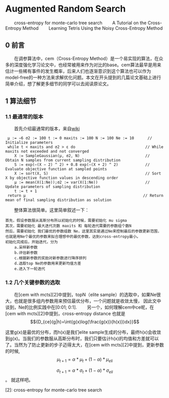 # Augmented Random Search
  
  &emsp;&emsp;cross-entropy for monte-carlo tree search
  &emsp;&emsp;A Tutorial on the Cross-Entropy Method
  &emsp;&emsp;Learning Tetris Using the Noisy Cross-Entropy Method
  
## 0 前言
  
  &emsp;&emsp;在调参算法中，cem（Cross-Entropy Method）是一个易实现的算法，在众多的深度强化学习论文中，也经常被用来作为对比的base。cem算法最早是用来估计一些稀有事件的发生概率，后来人们也逐渐意识到这个算法也可以作为model-free的一种方法来求解优化问题。本文在开头提到的几篇论文基础上进行简单介绍，想了解更多细节的同学可以去阅读原论文。
    
## 1 算法细节
  
  ### 1.1 最通常的版本
    
  &emsp;&emsp;首先介绍最通常的版本，来自[wiki][1]
  
  ```
   μ := −6 σ2 := 100 t := 0 maxits := 100 N := 100 Ne := 10      // Initialize parameters 
   while t < maxits and σ2 > ε do                               // While maxits not exceeded and not converged
      X := SampleGaussian(μ, σ2, N)                             // Obtain N samples from current sampling distribution
      S := exp(−(X − 2) ^ 2) + 0.8 exp(−(X + 2) ^ 2)            // Evaluate objective function at sampled points
      X := sort(X, S)                                           // Sort X by objective function values in descending order          
      μ := mean(X(1:Ne));σ2 := var(X(1:Ne))                     // Update parameters of sampling distribution                            
      t := t + 1
   return μ                                                    // Return mean of final sampling distribution as solution
  ```
  &emsp;&emsp;整体算法很简单。这里简单叙述一下：
  
  ```
  首先，假设参数服从高斯分布所以初始化的时候，需要初始化 mu sigma
  其次，需要初始化 最大迭代次数 maxits 和 每轮迭代需要的参数组个数N
  然后，需要初始化 我们最优的参数组数 Ne，这里其实是通过Ne来控制最后的参数更新范围，也就是用Ne个最优的参数来拟合理想中的最优参数，达到cross-entropy最小。
  初始化完成后，开始迭代，分为 
      a.采样新参数
      b.评估新参数
      c.根据新参数的奖励对新参数进行降序排列
      d.选取top Ne的参数用来更新均值方差
      e.进入下一轮迭代
  ```    
  ### 1.2 几个关键参数的选取
    
  &emsp;&emsp;在[cem with mcts][2]中提到，topN（elite sample）的选取中，如果Ne很大，也就是很多组内参数用来预估最优分布，一个问题就是收敛太慢，
  因此文中谈到，Ne的比例实践中在[0:01; 0:1].
  &emsp;&emsp;另一个，如何理解cem中ce呢，在[cem with mcts][2]中提到，cross-entropy distance 也就是 $${D_{ce}(g|h)=\int{g(x)log(\frac{g(x)}{h(x)})dx}}$$
  
  这里g(x)是最优的分布，而h(x)是我们elite sample生成的分布，最终h(x)会收敛到g(x)。当我们的参数服从高斯分布时，我们只要估计h(x)的均值和方差就可以了。当然为了防止更新的步子迈得太大，在[cem with mcts][2]中提到，更新参数的时候, $${\mu_{t+1} =\alpha*\mu_{t} + (1-\alpha)*\mu_{eli}}$$ 

  $${\sigma_{t+1} = \alpha *  \sigma_t + (1- \alpha ) * \sigma_{eli} }$$。
  就这样吧。
  
  
[1]: https://en.wikipedia.org/wiki/Cross-entropy_method
[2]: cross-entropy for monte-carlo tree search
